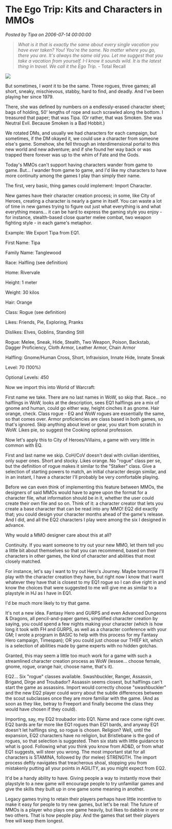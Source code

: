 # The Ego Trip: Kits and Characters in MMOs

*Posted by Tipa on 2006-07-14 00:00:00*


> *What is it that is exactly the same about every single vacation you have ever taken? You! You're the same. No matter where you go, there you are. It's always the same old you. Let me suggest that you take a vacation from yourself. I-I know it sounds wild. It is the latest thing in travel. We call it the Ego Trip.* - Total Recall


![](../images/threerogues.jpg)

But sometimes, I *want* it to be the same. Three rogues, three games; all short, sneaky, mischievous, stabby, hard to find, and deadly. And I've been playing her since 1979.

There, she was defined by numbers on a endlessly-erased character sheet; bags of holding, 50' lengths of rope and such scrawled along the bottom. I treasured that paper; that was Tipa. (Or rather, that was Smoken. She was Neutral Evil. Because Smoken is a Bad Hobbit.)

We rotated DMs, and usually we had characters for each campaign, but sometimes, if the DM okayed it, we could use a character from someone else's game. Somehow, she fell through an interdimensional portal to this new world and new adventure; and if she found her way back or was trapped there forever was up to the whim of Fate and the Gods.

Today's MMOs can't support having characters wander from game to game. But... *I* wander from game to game, and I'd like my characters to have more continuity among the games I play than simply their name.

The first, very basic, thing games could implement: Import Character.

New games have their character creation process; in some, like City of Heroes, creating a character is nearly a game in itself. You can waste a lot of time in new games trying to figure out just what everything is and what everything means... it can be hard to express the gaming style you enjoy - for instance, stealth-based close quarter melee combat, two weapon fighting style - in each game's metaphor.

Example: We Export Tipa from EQ1.

First Name: Tipa

Family Name: Tanglewood

Race: Halfling (see definition)

Home: Rivervale

Height: 1 meter

Weight: 30 kilos

Hair: Orange

Class: Rogue (see definition)

Likes: Friends, Pie, Exploring, Pranks

Dislikes: Elves, Goblins, Standing Still

Rogue: Melee, Sneak, Hide, Stealth, Two Weapon, Poison, Backstab, Dagger Proficiency, Cloth Armor, Leather Armor, Chain Armor

Halfling: Gnome/Human Cross, Short, Infravision, Innate Hide, Innate Sneak

Level: 70 (100%)

Optional Levels: 450

Now we import this into World of Warcraft:

First name we take. There are no last names in WoW, so skip that. Race... no halflings in WoW, looks at the description, sees EQ1 halflings are a mix of gnome and human, could go either way, height cinches it as gnome. Hair orange, check. Class rogue - EQ and WoW rogues are essentially the same, so that comes over. Armor proficiencies are class based in both games, so that's ignored. Skip anything about level or gear, you start from scratch in WoW. Likes pie, so suggest the Cooking optional profession.

Now let's apply this to City of Heroes/Villains, a game with very little in common with EQ.

First and last name we skip. CoH/CoV doesn't deal with civilian identities, only super ones. Short and stocky. Likes orange. No "rogue" class per se, but the definition of rogue makes it similar to the "Stalker" class. Give a selection of starting powers to match, an initial character design similar, and in an instant, I have a character I'll probably be very comfortable playing.

Before we can even think of implementing this feature between MMOs, the designers of said MMOs would have to agree upon the format for a character file, what information should be in it, whether the user could create their own file and so on. Think of it: a character creator that lets you create a base character that can be read into any MMO! EQ2 did exactly that; you could design your character months ahead of the game's release. And I did, and all the EQ2 characters I play were among the six I designed in advance.

Why would a MMO designer care about this at all?

Continuity. If you want someone to try out your new MMO, let them tell you a little bit about themselves so that you can recommend, based on their characters in other games, the kind of character and abilities that most closely matched.

For instance, let's say I want to try out Hero's Journey. Maybe tomorrow I'll play with the character creation they have, but right now I know that I want whatever they have that is closest to my EQ1 rogue so I can dive right in and know the choices that were suggested to me will give me as similar to a playstyle in HJ as I have in EQ1.

I'd be much more likely to try that game.

It's not a new idea. Fantasy Hero and GURPS and even Advanced Dungeons & Dragons, all pencil-and-paper games, simplified character creation by saying, you could spend a few nights making your character (which is how long it took with FH and GURPS, as well as a character conference with your GM; I wrote a program in BASIC to help with this process for my Fantasy Hero campaign, Timespan); OR you could just choose our THIEF kit, which is a selection of abilities made by game experts with no hidden gotchas.

Granted, this may seem a little too much work for a game with such a streamlined character creation process as WoW (lessee... choose female, gnome, rogue, orange hair, choose name, that's it).

EQ2... Six "rogue" classes available. Swashbuckler, Ranger, Assassin, Brigand, Dirge and Troubador? Assassin seems closest, but halflings can't start the game as assassins. Import would correctly choose "swashbuckler" and the new EQ2 player could worry about the subtle differences between the scout subclasses once they are more familiar with the game. (And as soon as they like, betray to Freeport and finally become the class they would have chosen if they could).

Importing, say, my EQ2 troubador into EQ1. Name and race come right over. EQ2 bards are far more like EQ1 rogues than EQ1 bards, and anyway EQ1 doesn't let halflings sing, so rogue is chosen. Religion? Well, until the expansion, EQ2 characters have no religion, but Bristlebane is the god of rogues, so that selection is suggested. Then six stats with little guidance to what is good. Following what you think you know from AD&D, or from what EQ1 suggests, will steer you wrong. The most important stat for all characters is STAMINA, followed by (for melee) STRENGTH. The import process deftly navigates that treacherous shoal, stopping you from mistakenly putting all your points in AGILITY, as you might expect from EQ2.

It'd be a handy ability to have. Giving people a way to instantly move their playstyle to a new game will encourage people to try unfamiliar games and give the skills they built up in one game some meaning in another.

Legacy games trying to retain their players perhaps have little incentive to make it easy for people to try new games, but let's be real: The future of MMOs is a player who plays one game heavily, but likes to dabble in one or two others. That is how people play. And the games that set their players free will keep them longest.
